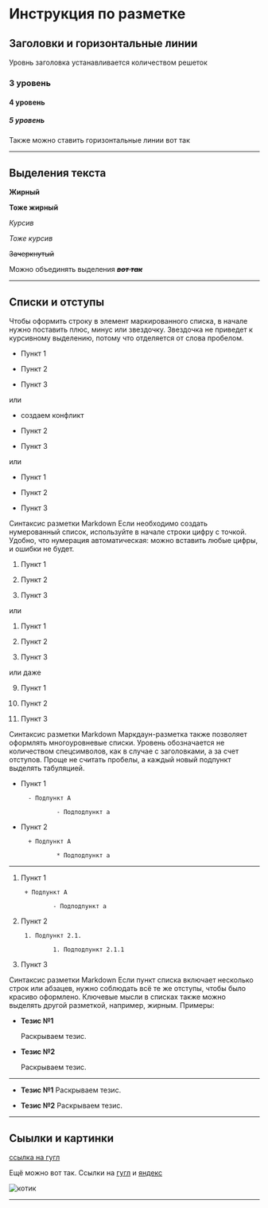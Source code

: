 # Инструкция по разметке
## Заголовки и горизонтальные линии
Уровнь заголовка устанавливается количеством решеток
### 3 уровень
#### 4 уровень
##### 5 уровень
Также можно ставить горизонтальные линии вот так

---
## Выделения текста
__Жирный__

**Тоже жирный**

*Курсив*

_Тоже курсив_

~~Зачеркнутый~~

Можно объединять выделения __*~~вот так~~*__

___
## Списки и отступы
Чтобы оформить строку в элемент маркированного списка, в начале нужно поставить плюс, минус или звездочку. Звездочка не приведет к курсивному выделению, потому что отделяется от слова пробелом.

- Пункт 1

- Пункт 2

- Пункт 3

или

+ создаем конфликт

+ Пункт 2

+ Пункт 3

или

* Пункт 1

* Пункт 2

* Пункт 3

Синтаксис разметки Markdown
Если необходимо создать нумерованный список, используйте в начале строки цифру с точкой. Удобно, что нумерация автоматическая: можно вставить любые цифры, и ошибки не будет.

1. Пункт 1

2. Пункт 2

3. Пункт 3

или

1. Пункт 1

1. Пункт 2

1. Пункт 3

или даже

9. Пункт 1

5. Пункт 2

1. Пункт 3

Синтаксис разметки Markdown
Маркдаун-разметка также позволяет оформлять многоуровневые списки. Уровень обозначается не количеством спецсимволов, как в случае с заголовками, а за счет отступов. Проще не считать пробелы, а каждый новый подпункт выделять табуляцией.

- Пункт 1

        - Подпункт A

                - Подподпункт a

- Пункт 2

        + Подпункт A

                * Подподпункт a

---

1. Пункт 1

        + Подпункт A

                - Подподпункт a

2. Пункт 2

        1. Подпункт 2.1.

                1. Подподпункт 2.1.1

3. Пункт 3

Синтаксис разметки Markdown
Если пункт списка включает несколько строк или абзацев, нужно соблюдать всё те же отступы, чтобы было красиво оформлено. Ключевые мысли в списках также можно выделять другой разметкой, например, жирным. Примеры:

* __Тезис №1__

    Раскрываем тезис.

* __Тезис №2__

    Раскрываем тезис.

---

* __Тезис №1__ Раскрываем тезис.

* __Тезис №2__ Раскрываем тезис.

___
## Сыылки и картинки
[ссылка на гугл](https://www.google.com/)

Ещё можно вот так.
Ссылки на [гугл][1] и [яндекс][2]

[tt-blog-link]: /blog "Блог про интернет-маркетинг"

[1]: google.com 'Сайт Google'

[2]: yandex.ru (Сайт «Яндекса»)

![котик](kotik.jpg)
___